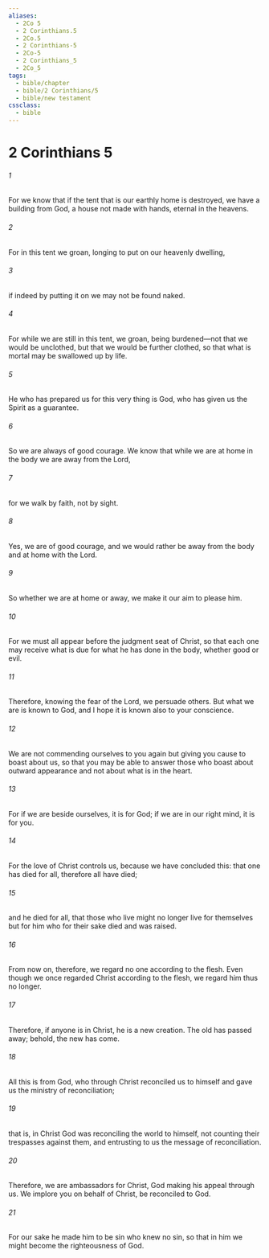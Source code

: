 ```yaml
---
aliases:
  - 2Co 5
  - 2 Corinthians.5
  - 2Co.5
  - 2 Corinthians-5
  - 2Co-5
  - 2 Corinthians_5
  - 2Co_5
tags:
  - bible/chapter
  - bible/2 Corinthians/5
  - bible/new testament
cssclass:
  - bible
---
```


# 2 Corinthians 5

###### 1
For we know that if the tent that is our earthly home is destroyed, we have a building from God, a house not made with hands, eternal in the heavens.
###### 2
For in this tent we groan, longing to put on our heavenly dwelling,
###### 3
if indeed by putting it on we may not be found naked.
###### 4
For while we are still in this tent, we groan, being burdened—not that we would be unclothed, but that we would be further clothed, so that what is mortal may be swallowed up by life.
###### 5
He who has prepared us for this very thing is God, who has given us the Spirit as a guarantee.
###### 6
So we are always of good courage. We know that while we are at home in the body we are away from the Lord,
###### 7
for we walk by faith, not by sight.
###### 8
Yes, we are of good courage, and we would rather be away from the body and at home with the Lord.
###### 9
So whether we are at home or away, we make it our aim to please him.
###### 10
For we must all appear before the judgment seat of Christ, so that each one may receive what is due for what he has done in the body, whether good or evil.
###### 11
Therefore, knowing the fear of the Lord, we persuade others. But what we are is known to God, and I hope it is known also to your conscience.
###### 12
We are not commending ourselves to you again but giving you cause to boast about us, so that you may be able to answer those who boast about outward appearance and not about what is in the heart.
###### 13
For if we are beside ourselves, it is for God; if we are in our right mind, it is for you.
###### 14
For the love of Christ controls us, because we have concluded this: that one has died for all, therefore all have died;
###### 15
and he died for all, that those who live might no longer live for themselves but for him who for their sake died and was raised.
###### 16
From now on, therefore, we regard no one according to the flesh. Even though we once regarded Christ according to the flesh, we regard him thus no longer.
###### 17
Therefore, if anyone is in Christ, he is a new creation. The old has passed away; behold, the new has come.
###### 18
All this is from God, who through Christ reconciled us to himself and gave us the ministry of reconciliation;
###### 19
that is, in Christ God was reconciling the world to himself, not counting their trespasses against them, and entrusting to us the message of reconciliation.
###### 20
Therefore, we are ambassadors for Christ, God making his appeal through us. We implore you on behalf of Christ, be reconciled to God.
###### 21
For our sake he made him to be sin who knew no sin, so that in him we might become the righteousness of God.


